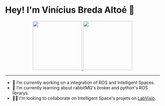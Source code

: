 <h1> Hey! I'm Vinícius Breda Altoé 👋 </h1>

<div align="center">
  <a href="https://github.com/viniciusbaltoe">
  <img height="160em" src="https://github-readme-stats.vercel.app/api?username=viniciusbaltoe&show_icons=true&theme=algolia&include_all_commits=true&count_private=true"/>
  <img height="160em" src="https://github-readme-stats.vercel.app/api/top-langs/?username=viniciusbaltoe&layout=compact&langs_count=7&theme=algolia"/>
  </a>
</div>

<hr/>

- 🔭 I’m currently working on a integration of ROS and Intelligent Spaces.
- 🌱 I’m currently learning about rabbitMQ's broker and python's ROS librarys.
- 👨‍💻 I’m looking to collaborate on Intelligent Space's projets on [LabVisio](https://github.com/labviros).
